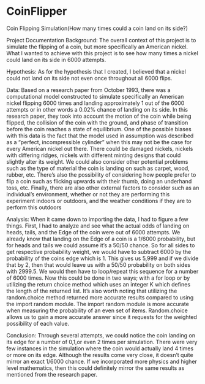 # CoinFlipper
Coin Flipping Simulation(How many times could a coin land on its side?)

Project Documentation
	Background: The overall context of this project is to simulate the flipping of a coin, but more specifically an American nickel. 
  What I wanted to achieve with this project is to see how many times a nickel could land on its side in 6000 attempts. 
  
  Hypothesis: As for the hypothesis that I created, I believed that a nickel could not land on its side not even once throughout all 6000 flips. 
  
  Data: Based on a research paper from October 1993, there was a computational model constructed to simulate specifically an American nickel flipping 6000 times and landing approximately 1 out of the 6000 attempts or in other words a 0.02% chance of landing on its side. 
  In this research paper, they took into account the motion of the coin while being flipped, the collision of the coin with the ground, and phase of transition 
  before the coin reaches a state of equilibrium. One of the possible biases with this data is the fact that the model used in assumption was described as a “perfect, 
  incompressible cylinder” when this may not be the case for every American nickel out there. There could be damaged nickels, nickels with differing ridges, nickels with different
  minting designs that could slightly alter its weight. We could also consider other potential problems such as the type of material the coin is landing on such as carpet, wood, rubber, etc. 
  There’s also the possibility of considering how people prefer to flip a coin such as flicking upwards with their thumb, doing an underhand toss, etc. 
  Finally, there are also other external factors to consider such as an individual’s environment, whether or not they are performing this experiment indoors or outdoors, and the weather conditions if they are to perform this outdoors
  
  Analysis: When it came down to importing the data, I had to figure a few things. First, I had to analyze and see what the actual odds of landing on heads, tails, and the Edge
  of the coin were out of 6000 attempts. We already know that landing on the Edge of a coin is a 1/6000 probability, but for heads and tails we could assume it’s a 50/50 chance. 
  So for all sides to get respective probability weight, we would have to subtract 6000 by the probability of the coins edge which is 1. This gives us 5,999 and if we divide that
  by 2, then that would leave us with a 50/50 probability on both sides with 2999.5. We would then have to loop/repeat this sequence for a number of 6000 times. 
  Now this could be done in two ways; with a for loop or by utilizing the return choice method which uses an integer K which defines the length of the returned list. 
  It’s also worth noting that utilizing the random.choice method returned more accurate results compared to using the import random module. The import random module is more 
  accurate when measuring the probability of an even set of items. Random.choice allows us to gain a more accurate answer since it requests for the weighted possibility of each 
  value.

  Conclusion: Through several attempts, we could notice the coin landing on its edge for a number of 0,1,or even 2 times per simulation. 
  There were very few instances in the simulation where the coin would actually land 4 times or more on its edge. Although the results come very close, it doesn’t quite mirror
  an exact 1/6000 chance. If we incorporated more physics and higher level mathematics, then this could definitely mirror the same results as mentioned from the research paper.
